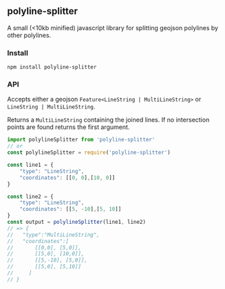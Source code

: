 ## polyline-splitter
A small (<10kb minified) javascript library for splitting geojson polylines by other polylines.

### Install
````
npm install polyline-splitter
````

### API
Accepts either a geojson `Feature<LineString | MultiLineString>` or ` LineString | MultiLineString`.

Returns a `MultiLineString` containing the joined lines. 
If no intersection points are found returns the first argument.

```js
import polylineSplitter from 'polyline-splitter'
// or
const polylineSplitter = require('polyline-splitter')

const line1 = {
    "type": "LineString",
    "coordinates": [[0, 0],[10, 0]]
}

const line2 = {
    "type": "LineString",
    "coordinates": [[5, -10],[5, 10]]
}
const output = polylineSplitter(line1, line2)
// => {
//   "type":"MultiLineString",
//   "coordinates":[
//       [[0,0], [5,0]],
//       [[5,0], [10,0]],
//       [[5,-10], [5,0]],
//       [[5,0], [5,10]]
//     ]
// }
```